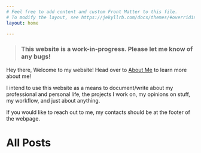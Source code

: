 ```yaml
---
# Feel free to add content and custom Front Matter to this file.
# To modify the layout, see https://jekyllrb.com/docs/themes/#overriding-theme-defaults
layout: home

---
```



> ### **This website is a work-in-progress. Please let me know of any bugs!**

Hey there, Welcome to my website! Head over to [About Me](about) to learn more about me!

I intend to use this website as a means to document/write about my professional and personal life, the projects I work on, my opinions on stuff, my workflow, and just about anything. 

If you would like to reach out to me, my contacts should be at the footer of the webpage.

# All Posts
